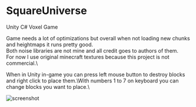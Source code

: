 # SquareUniverse
Unity C# Voxel Game

Game needs a lot of optimizations but overall when not loading new chunks and heightmaps it runs pretty good.\
Both noise libraries are not mine and all credit goes to authors of them.\
For now I use original minecraft textures because this project is not commercial.\

When in Unity in-game you can press left mouse button to destroy blocks and right click to place them.\With numbers 1 to 7 on keyboard you can change blocks you want to place.\


![screenshot](https://user-images.githubusercontent.com/56958103/123698812-d2cb5b00-d85e-11eb-9ce0-6cf7e879a33b.PNG)

